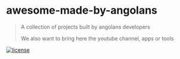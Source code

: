 # awesome-made-by-angolans

> A collection of projects built by angolans developers
>
> We also want to bring here the youtube channel, apps or tools 

[![license](https://github.com/wagner94/awesome-made-by-angolans/blob/main/LICENSE)](/LICENSE)
